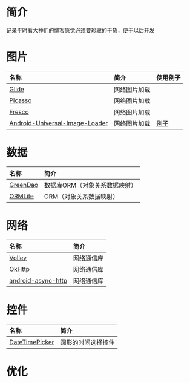 # 简介
 记录平时看大神们的博客感觉必须要珍藏的干货，便于以后开发


# 图片
名称 | 简介 | 使用例子
:------------- | :------------- | :-------------
[Glide](http://www.jcodecraeer.com/a/anzhuokaifa/androidkaifa/2015/0327/2650.html) | 网络图片加载
[Picasso](http://www.jcodecraeer.com/a/anzhuokaifa/androidkaifa/2015/0327/2650.html) | 网络图片加载
[Fresco](https://github.com/facebook/fresco) | 网络图片加载
[Android-Universal-Image-Loader](https://github.com/nostra13/Android-Universal-Image-Loader) |  网络图片加载 | [例子](http://blog.csdn.net/vipzjyno1/article/details/23206387)
# 数据
名称 | 简介
:------------- | :-------------
[GreenDao](http://glblong.blog.51cto.com/3058613/1354953) | 数据库ORM（对象关系数据映射）
[ORMLite](http://blog.csdn.net/lmj623565791/article/details/39122981) | ORM（对象关系数据映射）

# 网络
名称 | 简介
:------------- | :-------------
[Volley](http://blog.csdn.net/guolin_blog/article/details/17482095) | 网络通信库
[OkHttp](http://www.jcodecraeer.com/a/anzhuokaifa/androidkaifa/2015/0720/3209.html) | 网络通信库
[android-async-http](https://github.com/loopj/android-async-http) | 网络通信库

# 控件
名称 | 简介
:------------- | :-------------
[DateTimePicker](https://github.com/CiTuX/datetimepicker) | 圆形的时间选择控件


# 优化


